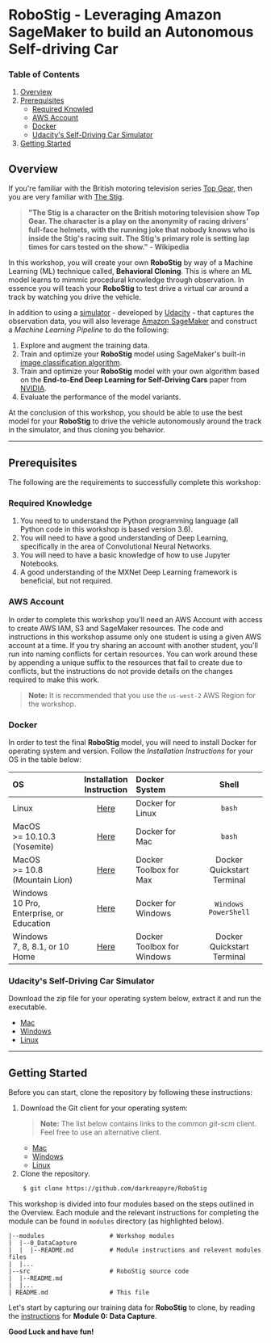 # RoboStig - Leveraging Amazon SageMaker to build an Autonomous Self-driving Car

### Table of Contents

1. [Overview](#overview)
2. [Prerequisites](#prerequisites)
    * [Required Knowled](#required-knowledge)
    * [AWS Account](#aws-account)
    * [Docker](#docker)
    * [Udacity's Self-Driving Car Simulator](#udacitys-self-driving-car-simulator)
3. [Getting Started](#getting-started)

## Overview

If you're familiar with the British motoring television series [Top Gear](https://en.wikipedia.org/wiki/Top_Gear_(2002_TV_series)), then you are very familiar with [The Stig](https://www.topgear.com/car-news/stig).

>__"The Stig is a character on the British motoring television show Top Gear. The character is a play on the anonymity of racing drivers' full-face helmets, with the running joke that nobody knows who is inside the Stig's racing suit. The Stig's primary role is setting lap times for cars tested on the show." - Wikipedia__

In this workshop, you will create your own __RoboStig__  by way of a Machine Learning (ML) technique called, __Behavioral Cloning__. This is where an ML model learns to mimmic procedural knowledge through observation. In essence you will teach your __RoboStig__ to test drive a virtual car around a track by watching you drive the vehicle.

In addition to using a [simulator](https://github.com/udacity/self-driving-car-sim) - developed by [Udacity](https://www.udacity.com/) - that captures the observation data, you will also leverage [Amazon SageMaker](https://aws.amazon.com/sagemaker) and construct a *Machine Learning Pipeline* to do the following:

1. Explore and augment the training data.
2. Train and optimize your __RoboStig__ model using SageMaker's built-in [image classification algorithm](https://docs.aws.amazon.com/sagemaker/latest/dg/image-classification.html).
3. Train and optimize your __RoboStig__ model with your own algorithm based on the __End-to-End Deep Learning for Self-Driving Cars__ paper from [NVIDIA](https://devblogs.nvidia.com/deep-learning-self-driving-cars/).
4. Evaluate the performance of the model variants.

At the conclusion of this workshop, you should be able to use the best model for your __RoboStig__ to drive the vehicle autonomously around the track in the simulator, and thus cloning you behavior.

---

## Prerequisites

The following are the requirements to successfully complete this workshop:

### Required Knowledge

1. You need to to understand the Python programming language (all Python code in this workshop is based version 3.6).
2. You will need to have a good understanding of Deep Learning, specifically in the area of Convolutional Neural Networks. 
3. You will need to have a basic knowledge of how to use Jupyter Notebooks.
4. A good understanding of the MXNet Deep Learning framework is beneficial, but not required.

### AWS Account

In order to complete this workshop you'll need an AWS Account with access to create AWS IAM, S3 and SageMaker resources. The code and instructions in this workshop assume only one student is using a given AWS account at a time. If you try sharing an account with another student, you'll run into naming conflicts for certain resources. You can work around these by appending a unique suffix to the resources that fail to create due to conflicts, but the instructions do not provide details on the changes required to make this work.
>__Note:__ It is recommended that you use the `us-west-2` AWS Region for the workshop.

<!--All of the resources you will launch as part of this workshop are eligible for the AWS free tier if your account is less than 12 months old. See the [AWS Free Tier page](https://aws.amazon.com/free/) for more details.-->

### Docker

In order to test the final __RoboStig__ model, you will need to install Docker for operating system and version. Follow the *Installation Instructions* for your OS in the table below:

| OS                                       | Installation<br>Instruction               | Docker System               | Shell                      |
|:-----------------------------------------|:-----------------------------------------:|:----------------------------|:--------------------------:|
| Linux                                    | [Here](https://docs.docker.com/engine/installation/linux/)           | Docker for Linux            | `bash`                     |
| MacOS <br>>= 10.10.3 (Yosemite)              | [Here](https://docs.docker.com/docker-for-mac/)             | Docker for Mac              | `bash`                     |
| MacOS <br>>= 10.8 (Mountain Lion)            | [Here](https://docs.docker.com/toolbox/toolbox_install_mac/)     | Docker Toolbox for Max      | Docker Quickstart Terminal |
| Windows <br>10 Pro, Enterprise, or Education | [Here](https://docs.docker.com/docker-for-windows)         | Docker for Windows          | `Windows PowerShell`       |
| Windows <br>7, 8, 8.1, or 10 Home            | [Here](https://docs.docker.com/toolbox/toolbox_install_windows/) | Docker Toolbox for Windows  | Docker Quickstart Terminal |

### Udacity's Self-Driving Car Simulator

Download the zip file for your operating system below, extract it and run the executable.

- [Mac](https://d17h27t6h515a5.cloudfront.net/topher/2017/February/58983385_beta-simulator-mac/beta-simulator-mac.zip)
- [Windows](https://d17h27t6h515a5.cloudfront.net/topher/2017/February/58983318_beta-simulator-windows/beta-simulator-windows.zip)
- [Linux](https://d17h27t6h515a5.cloudfront.net/topher/2017/February/58983558_beta-simulator-linux/beta-simulator-linux.zip)

---

## Getting Started

Before you can start, clone the repository by following these instructions:

1. Download the Git client for your operating system:
    >__Note:__ The list below contains links to the common *git-scm* client. Feel free to use an alternative client.
    - [Mac](https://git-scm.com/download/mac)
    - [Windows](https://git-scm.com/download/win)
    - [Linux](https://git-scm.com/download/linux)
2. Clone the repository.
```bash
    $ git clone https://github.com/darkreapyre/RoboStig
```

This workshop is divided into four modules based on the steps outlined in the Overview. Each module and the relevant instructions for completing the module can be found in `modules` directory (as highlighted below). 

```
|--modules                  # Workshop modules
|  |--0_DataCapture
|  |  |--README.md          # Module instructions and relevent modules files
|  |...
|--src                      # RoboStig source code
|  |--README.md
|  |...
| README.md                 # This file
```

Let's start by capturing our training data for __RoboStig__ to clone, by reading the [instructions](./modules/0_DataCapture/README.md) for __Module 0: Data Capture__.

__Good Luck and have fun!__